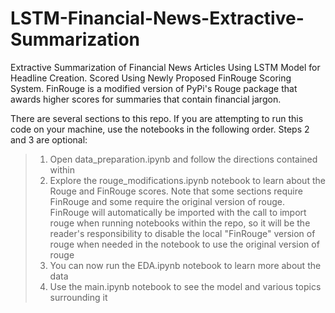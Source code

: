 # LSTM-Financial-News-Extractive-Summarization
Extractive Summarization of Financial News Articles Using LSTM Model for Headline Creation. Scored Using Newly Proposed FinRouge Scoring System. 
FinRouge is a modified version of PyPi's Rouge package that awards higher scores for summaries that contain financial jargon.

There are several sections to this repo. If you are attempting to run this code on your machine, use the notebooks in the following order. Steps 2 and 3 are optional:
>1. Open data_preparation.ipynb and follow the directions contained within
>2. Explore the rouge_modifications.ipynb notebook to learn about the Rouge and FinRouge scores. Note that some sections require FinRouge and some require the original version of rouge. FinRouge will automatically be imported with the call to import rouge when running notebooks within the repo, so it will be the reader's responsibility to disable the local "FinRouge" version of rouge when needed in the notebook to use the original version of rouge
>3. You can now run the EDA.ipynb notebook to learn more about the data 
>4. Use the main.ipynb notebook to see the model and various topics surrounding it
